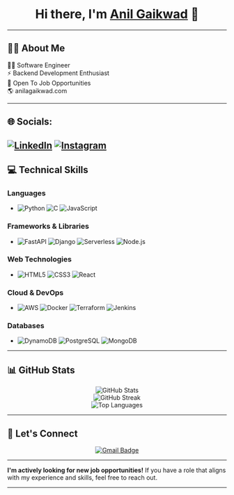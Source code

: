 <div align="center">
  <h1>Hi there, I'm <a href="https://www.linkedin.com/in/anil-gaikwad-25048416b/">Anil Gaikwad</a> 👋</h1>
</div>

---

## 👨‍💻 About Me

👨‍💻 Software Engineer<br>⚡ Backend Development Enthusiast<br>💼 Open To Job Opportunities<br>🌎 anilagaikwad.com <br>

---

## 🌐 Socials:
[![LinkedIn](https://img.shields.io/badge/LinkedIn-%230077B5.svg?logo=linkedin&logoColor=white)](https://linkedin.com/in/anil-gaikwad-25048416b) 
[![Instagram](https://img.shields.io/badge/Instagram-%23E4405F.svg?logo=Instagram&logoColor=white)](https://instagram.com/anil_gaikwad)
---

## 💻 Technical Skills

### **Languages**
- ![Python](https://img.shields.io/badge/Python-3776AB?style=flat-square&logo=python&logoColor=white)
  ![C](https://img.shields.io/badge/C-A8B9CC?style=flat-square&logo=c&logoColor=white)
  ![JavaScript](https://img.shields.io/badge/JavaScript-F7DF1E?style=flat-square&logo=javascript&logoColor=black)

### **Frameworks & Libraries**
- ![FastAPI](https://img.shields.io/badge/FastAPI-009688?style=flat-square&logo=fastapi&logoColor=white)
  ![Django](https://img.shields.io/badge/Django-092E20?style=flat-square&logo=django&logoColor=white)
  ![Serverless](https://img.shields.io/badge/Serverless-FD5750?style=flat-square&logo=serverless&logoColor=white)
  ![Node.js](https://img.shields.io/badge/Node.js-339933?style=flat-square&logo=node.js&logoColor=white)

### **Web Technologies**
- ![HTML5](https://img.shields.io/badge/HTML5-E34F26?style=flat-square&logo=html5&logoColor=white)
  ![CSS3](https://img.shields.io/badge/CSS3-1572B6?style=flat-square&logo=css3&logoColor=white)
  ![React](https://img.shields.io/badge/React-61DAFB?style=flat-square&logo=react&logoColor=black)

### **Cloud & DevOps**
- ![AWS](https://img.shields.io/badge/Amazon%20AWS-232F3E?style=flat-square&logo=amazon-aws&logoColor=white)
  ![Docker](https://img.shields.io/badge/Docker-2496ED?style=flat-square&logo=docker&logoColor=white)
  ![Terraform](https://img.shields.io/badge/Terraform-623CE4?style=flat-square&logo=terraform&logoColor=white)
  ![Jenkins](https://img.shields.io/badge/Jenkins-D24939?style=flat-square&logo=jenkins&logoColor=white)

### **Databases**
- ![DynamoDB](https://img.shields.io/badge/DynamoDB-4053D6?style=flat-square&logo=amazon-dynamodb&logoColor=white)
  ![PostgreSQL](https://img.shields.io/badge/PostgreSQL-336791?style=flat-square&logo=postgresql&logoColor=white)
  ![MongoDB](https://img.shields.io/badge/MongoDB-47A248?style=flat-square&logo=mongodb&logoColor=white)

---

## 📊 GitHub Stats

<div align="center">
  <img src="https://github-readme-stats.vercel.app/api?username=anil-gaikwad&show_icons=true&theme=radical" alt="GitHub Stats" /> <br/>
  <img src="https://github-readme-streak-stats.herokuapp.com/?user=anil-gaikwad&theme=radical" alt="GitHub Streak" /> <br/>
  <img src="https://github-readme-stats.vercel.app/api/top-langs/?username=anil-gaikwad&layout=compact&theme=radical" alt="Top Languages" />
</div>

---

## 🤝 Let's Connect
  <div align="center">
  <a href="mailto:anilgaikwad2298@gmail.com">
    <img src="https://img.shields.io/badge/Email-D14836?style=flat&logo=gmail&logoColor=white" alt="Gmail Badge">
  </a>
  </div>
  
---

**I'm actively looking for new job opportunities!** If you have a role that aligns with my experience and skills, feel free to reach out.

---

